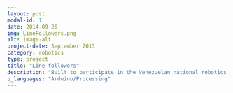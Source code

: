 ```yaml
---
layout: post
modal-id: 1
date: 2014-09-26
img: LineFollowers.png
alt: image-alt
project-date: September 2013
category: robotics
type: project
title: "Line followers"
description: "Built to participate in the Venezuelan national robotics competitions."
p_languages: "Arduino/Processing"
---
```


